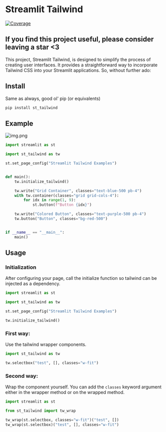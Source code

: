 # Streamlit Tailwind

[![Coverage](https://img.shields.io/badge/coverage-100%25-brightgreen.svg)](../../actions/workflows/coverage.yml)

## If you find this project useful, please consider leaving a star <3

This project, Streamlit Tailwind, is designed to simplify the process of creating user interfaces. It provides a straightforward way to incorporate Tailwind CSS into your Streamlit
applications. So, without further ado:

## Install

Same as always, good ol' pip (or equivalents)

```sh
pip install st_tailwind
```

## Example

![img.png](static/img.png)


```python
import streamlit as st

import st_tailwind as tw

st.set_page_config("Streamlit Tailwind Examples")


def main():
    tw.initialize_tailwind()

    tw.write("Grid Container", classes="text-blue-500 pb-4")
    with tw.container(classes="grid grid-cols-4"):
        for idx in range(1, 9):
            st.button(f"Button {idx}")

    tw.write("Colored Button", classes="text-purple-500 pb-4")
    tw.button("Button", classes="bg-red-500")


if __name__ == "__main__":
    main()
```

## Usage

### Initialization

After configuring your page, call the initialize function so tailwind can be injected as a dependency.

```python
import streamlit as st

import st_tailwind as tw

st.set_page_config("Streamlit Tailwind Examples")

tw.initialize_tailwind()
```

### First way:

Use the tailwind wrapper components.

```python
import st_tailwind as tw

tw.selectbox("test", [], classes="w-fit")
```

### Second way:

Wrap the component yourself. You can add the `classes` keyword argument either in the wrapper method or on the wrapped method.

```python
import streamlit as st

from st_tailwind import tw_wrap

tw_wrap(st.selectbox, classes="w-fit")("test", [])
tw_wrap(st.selectbox)("test", [], classes="w-fit")
```
